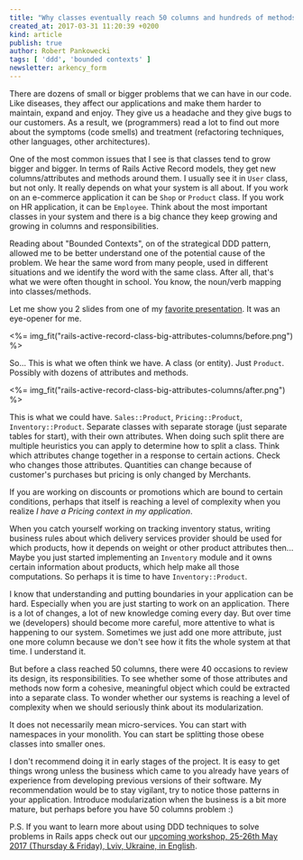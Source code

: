 ```yaml
---
title: "Why classes eventually reach 50 columns and hundreds of methods"
created_at: 2017-03-31 11:20:39 +0200
kind: article
publish: true
author: Robert Pankowecki
tags: [ 'ddd', 'bounded contexts' ]
newsletter: arkency_form
---
```


There are dozens of small or bigger problems that we can have in our code. Like diseases, they affect our applications and make them harder to maintain, expand and enjoy. They give us a headache and they give bugs to our customers. As a result, we (programmers) read a lot to find out more about the symptoms (code smells) and treatment (refactoring techniques, other languages, other architectures).

One of the most common issues that I see is that classes tend to grow bigger and bigger. In terms of Rails Active Record models, they get new columns/attributes and methods around them. I usually see it in `User` class, but not only. It really depends on what your system is all about. If you work on an e-commerce application it can be `Shop` or `Product` class. If you work on HR application, it can be `Employee`. Think about the most important classes in your system and there is a big chance they keep growing and growing in columns and responsibilities.

<!-- more -->

Reading about "Bounded Contexts", on of the strategical DDD pattern, allowed me to be better understand one of the potential cause of the problem. We hear the same word from many people, used in different situations and we identify the word with the same class. After all, that's what we were often thought in school. You know, the noun/verb mapping into classes/methods.

Let me show you 2 slides from one of my [favorite presentation](https://www.slideshare.net/jeppec/soa-and-event-driven-architecture-soa-20). It was an eye-opener for me.

<%= img_fit("rails-active-record-class-big-attributes-columns/before.png") %>

So... This is what we often think we have. A class (or entity). Just `Product`. Possibly with dozens of attributes and methods.

<%= img_fit("rails-active-record-class-big-attributes-columns/after.png") %>

This is what we could have. `Sales::Product`, `Pricing::Product`, `Inventory::Product`. Separate classes with separate storage (just separate tables for start), with their own attributes. When doing such split there are multiple heuristics you can apply to determine how to split a class. Think which attributes change together in a response to certain actions. Check who changes those attributes. Quantities can change because of customer's purchases but pricing is only changed by Merchants.

If you are working on discounts or promotions which are bound to certain conditions, perhaps that itself is reaching a level of complexity when you realize _I have a Pricing context in my application_.

When you catch yourself working on tracking inventory status, writing business rules about which delivery services provider should be used for which products, how it depends on weight or other product attributes then... Maybe you just started implementing an `Inventory` module and it owns certain information about products, which help make all those computations. So perhaps it is time to have `Inventory::Product`.

I know that understanding and putting boundaries in your application can be hard. Especially when you are just starting to work on an application. There is a lot of changes, a lot of new knowledge coming every day. But over time we (developers) should become more careful, more attentive to what is happening to our system. Sometimes we just add one more attribute, just one more column because we don't see how it fits the whole system at that time. I understand it.

But before a class reached 50 columns, there were 40 occasions to review its design, its responsibilities. To see whether some of those attributes and methods now form a cohesive, meaningful object which could be extracted into a separate class. To wonder whether our systems is reaching a level of complexity when we should seriously think about its modularization.

It does not necessarily mean micro-services. You can start with namespaces in your monolith. You can start be splitting those obese classes into smaller ones.

I don't recommend doing it in early stages of the project. It is easy to get things wrong unless the business which came to you already have years of experience from developing previous versions of their software. My recommendation would be to stay vigilant, try to notice those patterns in your application. Introduce modularization when the business is a bit more mature, but perhaps before you have 50 columns problem :)

P.S. If you want to learn more about using DDD techniques to solve problems in Rails apps check out our [upcoming workshop, 25-26th May 2017 (Thursday & Friday), Lviv, Ukraine, in English](/ddd-training/).
